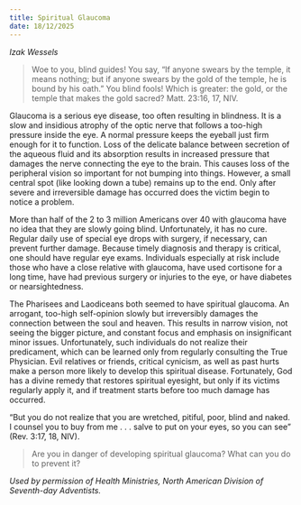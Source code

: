 ```yaml
---
title: Spiritual Glaucoma
date: 18/12/2025
---
```


_Izak Wessels_

> <p></p>
> Woe to you, blind guides! You say, “If anyone swears by the temple, it means nothing; but if anyone swears by the gold of the temple, he is bound by his oath.” You blind fools! Which is greater: the gold, or the temple that makes the gold sacred? Matt. 23:16, 17, NIV.

Glaucoma is a serious eye disease, too often resulting in blindness. It is a slow and insidious atrophy of the optic nerve that follows a too-high pressure inside the eye. A normal pressure keeps the eyeball just firm enough for it to function. Loss of the delicate balance between secretion of the aqueous fluid and its absorption results in increased pressure that damages the nerve connecting the eye to the brain. This causes loss of the peripheral vision so important for not bumping into things. However, a small central spot (like looking down a tube) remains up to the end. Only after severe and irreversible damage has occurred does the victim begin to notice a problem.

More than half of the 2 to 3 million Americans over 40 with glaucoma have no idea that they are slowly going blind. Unfortunately, it has no cure. Regular daily use of special eye drops with surgery, if necessary, can prevent further damage. Because timely diagnosis and therapy is critical, one should have regular eye exams. Individuals especially at risk include those who have a close relative with glaucoma, have used cortisone for a long time, have had previous surgery or injuries to the eye, or have diabetes or nearsightedness.

The Pharisees and Laodiceans both seemed to have spiritual glaucoma. An arrogant, too-high self-opinion slowly but irreversibly damages the connection between the soul and heaven. This results in narrow vision, not seeing the bigger picture, and constant focus and emphasis on insignificant minor issues. Unfortunately, such individuals do not realize their predicament, which can be learned only from regularly consulting the True Physician. Evil relatives or friends, critical cynicism, as well as past hurts make a person more likely to develop this spiritual disease. Fortunately, God has a divine remedy that restores spiritual eyesight, but only if its victims regularly apply it, and if treatment starts before too much damage has occurred.

“But you do not realize that you are wretched, pitiful, poor, blind and naked. I counsel you to buy from me . . . salve to put on your eyes, so you can see” (Rev. 3:17, 18, NIV).

> <callout></callout>
> Are you in danger of developing spiritual glaucoma? What can you do to prevent it?

_Used by permission of Health Ministries, North American Division of Seventh-day Adventists._